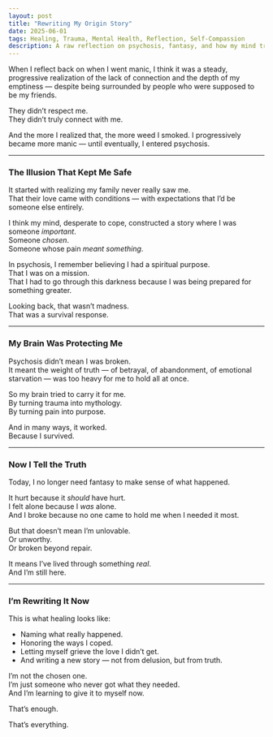 ```yaml
---
layout: post
title: "Rewriting My Origin Story"
date: 2025-06-01
tags: Healing, Trauma, Mental Health, Reflection, Self-Compassion
description: A raw reflection on psychosis, fantasy, and how my mind tried to protect me from the truth of abandonment.
---
```


When I reflect back on when I went manic, I think it was a steady, progressive realization of the lack of connection and the depth of my emptiness — despite being surrounded by people who were supposed to be my friends.

They didn’t respect me.  
They didn’t truly connect with me.

And the more I realized that, the more weed I smoked. I progressively became more manic — until eventually, I entered psychosis.

---

### The Illusion That Kept Me Safe

It started with realizing my family never really saw me.  
That their love came with conditions — with expectations that I’d be someone else entirely.

I think my mind, desperate to cope, constructed a story where I was someone *important*.  
Someone *chosen*.  
Someone whose pain *meant something*.

In psychosis, I remember believing I had a spiritual purpose.  
That I was on a mission.  
That I had to go through this darkness because I was being prepared for something greater.

Looking back, that wasn’t madness.  
That was a survival response.

---

### My Brain Was Protecting Me

Psychosis didn’t mean I was broken.  
It meant the weight of truth — of betrayal, of abandonment, of emotional starvation — was too heavy for me to hold all at once.

So my brain tried to carry it for me.  
By turning trauma into mythology.  
By turning pain into purpose.

And in many ways, it worked.  
Because I survived.

---

### Now I Tell the Truth

Today, I no longer need fantasy to make sense of what happened.

It hurt because it *should* have hurt.  
I felt alone because I *was* alone.  
And I broke because no one came to hold me when I needed it most.

But that doesn’t mean I’m unlovable.  
Or unworthy.  
Or broken beyond repair.

It means I’ve lived through something *real*.  
And I’m still here.

---

### I’m Rewriting It Now

This is what healing looks like:  
- Naming what really happened.  
- Honoring the ways I coped.  
- Letting myself grieve the love I didn’t get.  
- And writing a new story — not from delusion, but from truth.

I’m not the chosen one.  
I’m just someone who never got what they needed.  
And I’m learning to give it to myself now.

That’s enough.

That’s everything.
